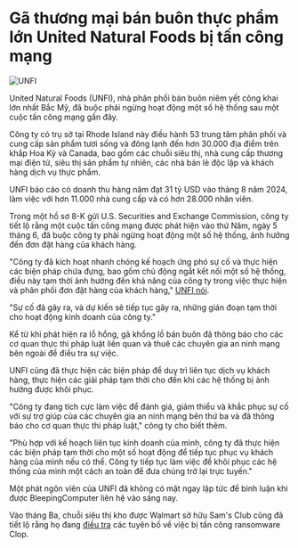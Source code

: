 # Gã thương mại bán buôn thực phẩm lớn United Natural Foods bị tấn công mạng

![UNFI](https://www.bleepstatic.com/content/hl-images/2025/06/09/UNFI_United_Natural_Foods.jpg)

United Natural Foods (UNFI), nhà phân phối bán buôn niêm yết công khai lớn nhất Bắc Mỹ, đã buộc phải ngừng hoạt động một số hệ thống sau một cuộc tấn công mạng gần đây.

Công ty có trụ sở tại Rhode Island này điều hành 53 trung tâm phân phối và cung cấp sản phẩm tươi sống và đông lạnh đến hơn 30.000 địa điểm trên khắp Hoa Kỳ và Canada, bao gồm các chuỗi siêu thị, nhà cung cấp thương mại điện tử, siêu thị sản phẩm tự nhiên, các nhà bán lẻ độc lập và khách hàng dịch vụ thực phẩm.

UNFI báo cáo có doanh thu hàng năm đạt 31 tỷ USD vào tháng 8 năm 2024, làm việc với hơn 11.000 nhà cung cấp và có hơn 28.000 nhân viên.

Trong một hồ sơ 8-K gửi U.S. Securities and Exchange Commission, công ty tiết lộ rằng một cuộc tấn công mạng được phát hiện vào thứ Năm, ngày 5 tháng 6, đã buộc công ty phải ngừng hoạt động một số hệ thống, ảnh hưởng đến đơn đặt hàng của khách hàng.

"Công ty đã kích hoạt nhanh chóng kế hoạch ứng phó sự cố và thực hiện các biện pháp chứa đựng, bao gồm chủ động ngắt kết nối một số hệ thống, điều này tạm thời ảnh hưởng đến khả năng của công ty trong việc thực hiện và phân phối đơn đặt hàng của khách hàng," [UNFI nói](https://www.sec.gov/Archives/edgar/data/1020859/000102085925000021/unfi-20250605.htm).

"Sự cố đã gây ra, và dự kiến sẽ tiếp tục gây ra, những gián đoạn tạm thời cho hoạt động kinh doanh của công ty."

Kể từ khi phát hiện ra lỗ hổng, gã khổng lồ bán buôn đã thông báo cho các cơ quan thực thi pháp luật liên quan và thuê các chuyên gia an ninh mạng bên ngoài để điều tra sự việc.

UNFI cũng đã thực hiện các biện pháp để duy trì liên tục dịch vụ khách hàng, thực hiện các giải pháp tạm thời cho đến khi các hệ thống bị ảnh hưởng được khôi phục.

"Công ty đang tích cực làm việc để đánh giá, giảm thiểu và khắc phục sự cố với sự trợ giúp của các chuyên gia an ninh mạng bên thứ ba và đã thông báo cho cơ quan thực thi pháp luật," công ty cho biết thêm.

"Phù hợp với kế hoạch liên tục kinh doanh của mình, công ty đã thực hiện các biện pháp tạm thời cho một số hoạt động để tiếp tục phục vụ khách hàng của mình nếu có thể. Công ty tiếp tục làm việc để khôi phục các hệ thống của mình một cách an toàn để đưa chúng trở lại trực tuyến."

Một phát ngôn viên của UNFI đã không có mặt ngay lập tức để bình luận khi được BleepingComputer liên hệ vào sáng nay.

Vào tháng Ba, chuỗi siêu thị kho được Walmart sở hữu Sam's Club cũng đã tiết lộ rằng họ đang [điều tra](https://www.bleepingcomputer.com/news/security/retail-giant-sams-club-investigates-clop-ransomware-breach-claims/) các tuyên bố về việc bị tấn công ransomware Clop.